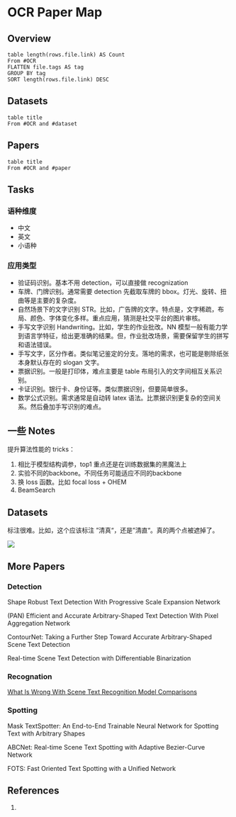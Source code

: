 # OCR Paper Map

## Overview

```dataview
table length(rows.file.link) AS Count
From #OCR
FLATTEN file.tags AS tag
GROUP BY tag
SORT length(rows.file.link) DESC
```

## Datasets

```dataview
table title
From #OCR and #dataset
```

## Papers

```dataview
table title
From #OCR and #paper
```

## Tasks

### 语种维度

- 中文
- 英文
- 小语种

### 应用类型

- 验证码识别。基本不用 detection，可以直接做 recognization
- 车牌、门牌识别。通常需要 detection 先截取车牌的 bbox。灯光、旋转、扭曲等是主要的复杂度。
- 自然场景下的文字识别 STR。比如，广告牌的文字。特点是，文字稀疏，布局、颜色、字体变化多样。重点应用，猜测是社交平台的图片审核。
- 手写文字识别 Handwriting。比如，学生的作业批改。NN 模型一般有能力学到语言学特征，给出更准确的结果。但，作业批改场景，需要保留学生的拼写和语法错误。
- 手写文字，区分作者。类似笔记鉴定的分支。落地的需求，也可能是剔除纸张本身默认存在的 slogan 文字。
- 票据识别。一般是打印体，难点主要是 table 布局引入的文字间相互关系识别。
- 卡证识别。银行卡、身份证等。类似票据识别，但要简单很多。
- 数学公式识别。需求通常是自动转 latex 语法。比票据识别更复杂的空间关系。然后叠加手写识别的难点。

## 一些 Notes

提升算法性能的 tricks：

1. 相比于模型结构调参，top1 重点还是在训练数据集的黑魔法上
3. 实验不同的backbone。不同任务可能适应不同的backbone
4. 换 loss 函数。比如 focal loss + OHEM
5. BeamSearch

## Datasets

标注很难。比如，这个应该标注 ”清真“，还是”清直“。真的两个点被遮掉了。

![](https://tva1.sinaimg.cn/large/e6c9d24egy1h32c31dwzyj203f00r0pg.jpg)

## More Papers

### Detection

Shape Robust Text Detection With Progressive Scale Expansion Network

(PAN) Efficient and Accurate Arbitrary-Shaped Text Detection With Pixel Aggregation Network

ContourNet: Taking a Further Step Toward Accurate Arbitrary-Shaped Scene Text Detection

Real-time Scene Text Detection with Differentiable Binarization

### Recognation

[What Is Wrong With Scene Text Recognition Model Comparisons](../02-References/What%20Is%20Wrong%20With%20Scene%20Text%20Recognition%20Model%20Comparisons.md)


### Spotting

Mask TextSpotter: An End-to-End Trainable Neural Network for Spotting Text with Arbitrary Shapes

ABCNet: Real-time Scene Text Spotting with Adaptive Bezier-Curve Network

FOTS: Fast Oriented Text Spotting with a Unified Network

## References

1.
